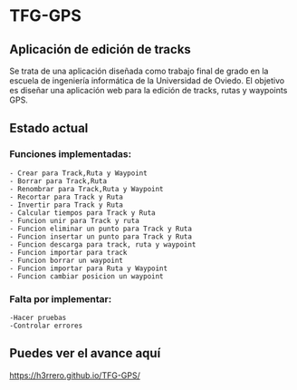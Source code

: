# TFG-GPS
## Aplicación de edición de tracks
  Se trata de una aplicación diseñada como trabajo final de grado en la escuela de ingeniería informática de la Universidad de Oviedo.
  El objetivo es diseñar una aplicación web para la edición de tracks, rutas y waypoints GPS.
## Estado actual
### Funciones implementadas:
    - Crear para Track,Ruta y Waypoint
    - Borrar para Track,Ruta
    - Renombrar para Track,Ruta y Waypoint
    - Recortar para Track y Ruta
    - Invertir para Track y Ruta
    - Calcular tiempos para Track y Ruta
    - Funcion unir para Track y ruta
    - Funcion eliminar un punto para Track y Ruta
    - Funcion insertar un punto para Track y Ruta
    - Funcion descarga para track, ruta y waypoint
    - Funcion importar para track
    - Funcion borrar un waypoint
    - Funcion importar para Ruta y Waypoint
    - Funcion cambiar posicion un waypoint
### Falta por implementar:
    -Hacer pruebas
    -Controlar errores
    
## Puedes ver el avance aquí
  https://h3rrero.github.io/TFG-GPS/
